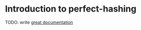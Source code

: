 # Introduction to perfect-hashing

TODO: write [great documentation](http://jacobian.org/writing/great-documentation/what-to-write/)
